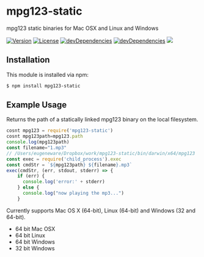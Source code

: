 # mpg123-static

mpg123 static binaries for Mac OSX and Linux and Windows
<p>
<a href="https://www.npmjs.com/package/mpg123-static"><img src="https://img.shields.io/npm/v/mpg123-static.svg" alt="Version"></a>
<a href="https://www.npmjs.com/package/mpg123-static"><img src="https://img.shields.io/npm/l/mpg123-static.svg" alt="License"></a>
<a href="https://www.npmjs.com/package/mpg123-static"><img src="https://img.shields.io/david/dev/binaryify/mpg123-static.svg" alt="devDependencies" ></a>
<a href="https://www.npmjs.com/package/mpg123-static"><img src="https://img.shields.io/david/binaryify/mpg123-static.svg" alt="devDependencies" ></a>
<a href="https://travis-ci.org/Binaryify/mpg123-static"><img src="https://api.travis-ci.org/Binaryify/mpg123-static.svg?branch=master" /></a>
</p>

## Installation

This module is installed via npm:

``` bash
$ npm install mpg123-static
```

## Example Usage

Returns the path of a statically linked mpg123 binary on the local filesystem.

``` js
cosnt mpg123 = require('mpg123-static')
cosnt mpg123path=mpg123.path
console.log(mpg123path)
const filename="1.mp3"
// /Users/eugeneware/Dropbox/work/mpg123-static/bin/darwin/x64/mpg123
const exec = require('child_process').exec
const cmdStr = `${mpg123path} ${filename}.mp3`
exec(cmdStr, (err, stdout, stderr) => {
    if (err) {
      console.log('error:' + stderr)
    } else {
      console.log("now playing the mp3...")
    }

```

Currently supports Mac OS X (64-bit), Linux (64-bit) and Windows
(32 and 64-bit).

* 64 bit Mac OSX
* 64 bit Linux
* 64 bit Windows
* 32 bit Windows
